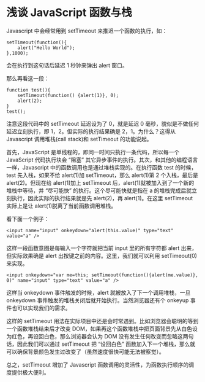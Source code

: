# 浅谈 JavaScript 函数与栈

Javascript 中会经常用到 setTimeout 来推迟一个函数的执行，如：

```
setTimeout(function(){  
    alert("Hello World");  
},1000);  
```

会在执行到这句话后延迟 1 秒钟来弹出 alert 窗口。

那么再看这一段：

```
function test(){  
    setTimeout(function() {alert(1)}, 0);  
    alert(2);  
}  
test();  
```

注意这段代码中的 setTimeout 延迟设为了 0，就是延迟 0 毫秒，貌似是不做任何延迟立刻执行，即 1，2。但实际的执行结果确是 2，1。为什么？这得从 Javascript 调用堆栈(call stack)和 setTimeout 的功能说起。

首先，JavaScript 是单线程的，即同一时间只执行一条代码，所以每一个 JavaScript 代码执行块会 “阻塞” 其它异步事件的执行。其次，和其他的编程语言一样，Javascript 中的函数调用也是通过堆栈实现的。在执行函数 test 的时候，test 先入栈，如果不给 alert(1)加 setTimeout，那么 alert(1)第 2 个入栈，最后是 alert(2)。但现在给 alert(1)加上 setTimeout 后，alert(1)就被加入到了一个新的堆栈中等待，并 “尽可能快” 的执行。这个尽可能快就是指在 a 的堆栈完成后就立刻执行，因此实际的执行结果就是先 alert(2)，再 alert(1)。在这里 setTimeout 实际上是让 alert(1)脱离了当前函数调用堆栈。

看下面一个例子：

```
<input name="input" onkeydown="alert(this.value)" type="text" value="a" />  
```

这样一段函数意图是每输入一个字符就把当前 input 里的所有字符都 alert 出来，但实际效果确是 alert 出按键之前的内容。这里，我们就可以利用 setTimeout(0) 来实现。

```
<input onkeydown="var me=this; setTimeout(function(){alert(me.value)}, 0)" name="input" type="text" value="a" />  
```

这样当 onkeydown 事件触发的时候，alert 就被放入了下一个调用堆栈，一旦 onkeydown 事件触发的堆栈关闭后就开始执行。当然浏览器还有个 onkeyup 事件也可以实现我们的需求。


这样的 setTimeout 用法在实际项目中还是会时常遇到。比如浏览器会聪明的等到一个函数堆栈结束后才改变 DOM，如果再这个函数堆栈中把页面背景先从白色设为红色，再设回白色，那么浏览器会认为 DOM 没有发生任何改变而忽略这两句话，因此我们可以通过 setTimeout 把 “设回白色” 函数加入下一个堆栈，那么就可以确保背景颜色发生过改变了（虽然速度很快可能无法被察觉）。


总之，setTimeout 增加了 Javascript 函数调用的灵活性，为函数执行顺序的调度提供极大便利。